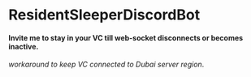 # ResidentSleeperDiscordBot

#### Invite me to stay in your VC till web-socket disconnects or becomes inactive.


*workaround to keep VC connected to Dubai server region*. 